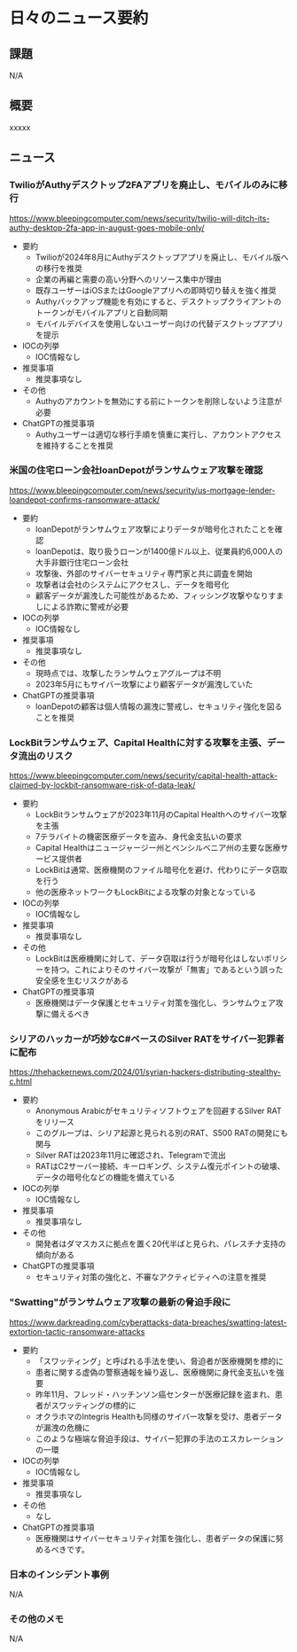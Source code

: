 # 日々のニュース要約

## 課題

N/A

## 概要

xxxxx

## ニュース

### TwilioがAuthyデスクトップ2FAアプリを廃止し、モバイルのみに移行
https://www.bleepingcomputer.com/news/security/twilio-will-ditch-its-authy-desktop-2fa-app-in-august-goes-mobile-only/

- 要約
    - Twilioが2024年8月にAuthyデスクトップアプリを廃止し、モバイル版への移行を推奨
    - 企業の再編と需要の高い分野へのリソース集中が理由
    - 既存ユーザーはiOSまたはGoogleアプリへの即時切り替えを強く推奨
    - Authyバックアップ機能を有効にすると、デスクトップクライアントのトークンがモバイルアプリと自動同期
    - モバイルデバイスを使用しないユーザー向けの代替デスクトップアプリを提示
- IOCの列挙
    - IOC情報なし
- 推奨事項
    - 推奨事項なし
- その他
    - Authyのアカウントを無効にする前にトークンを削除しないよう注意が必要
- ChatGPTの推奨事項
    - Authyユーザーは適切な移行手順を慎重に実行し、アカウントアクセスを維持することを推奨

### 米国の住宅ローン会社loanDepotがランサムウェア攻撃を確認
https://www.bleepingcomputer.com/news/security/us-mortgage-lender-loandepot-confirms-ransomware-attack/

- 要約
    - loanDepotがランサムウェア攻撃によりデータが暗号化されたことを確認
    - loanDepotは、取り扱うローンが1400億ドル以上、従業員約6,000人の大手非銀行住宅ローン会社
    - 攻撃後、外部のサイバーセキュリティ専門家と共に調査を開始
    - 攻撃者は会社のシステムにアクセスし、データを暗号化
    - 顧客データが漏洩した可能性があるため、フィッシング攻撃やなりすましによる詐欺に警戒が必要
- IOCの列挙
    - IOC情報なし
- 推奨事項
    - 推奨事項なし
- その他
    - 現時点では、攻撃したランサムウェアグループは不明
    - 2023年5月にもサイバー攻撃により顧客データが漏洩していた
- ChatGPTの推奨事項
    - loanDepotの顧客は個人情報の漏洩に警戒し、セキュリティ強化を図ることを推奨

### LockBitランサムウェア、Capital Healthに対する攻撃を主張、データ流出のリスク
https://www.bleepingcomputer.com/news/security/capital-health-attack-claimed-by-lockbit-ransomware-risk-of-data-leak/

- 要約
    - LockBitランサムウェアが2023年11月のCapital Healthへのサイバー攻撃を主張
    - 7テラバイトの機密医療データを盗み、身代金支払いの要求
    - Capital Healthはニュージャージー州とペンシルベニア州の主要な医療サービス提供者
    - LockBitは通常、医療機関のファイル暗号化を避け、代わりにデータ窃取を行う
    - 他の医療ネットワークもLockBitによる攻撃の対象となっている
- IOCの列挙
    - IOC情報なし
- 推奨事項
    - 推奨事項なし
- その他
    - LockBitは医療機関に対して、データ窃取は行うが暗号化はしないポリシーを持つ。これによりそのサイバー攻撃が「無害」であるという誤った安全感を生むリスクがある
- ChatGPTの推奨事項
    - 医療機関はデータ保護とセキュリティ対策を強化し、ランサムウェア攻撃に備えるべき

### シリアのハッカーが巧妙なC#ベースのSilver RATをサイバー犯罪者に配布
https://thehackernews.com/2024/01/syrian-hackers-distributing-stealthy-c.html

- 要約
    - Anonymous Arabicがセキュリティソフトウェアを回避するSilver RATをリリース
    - このグループは、シリア起源と見られる別のRAT、S500 RATの開発にも関与
    - Silver RATは2023年11月に確認され、Telegramで流出
    - RATはC2サーバー接続、キーロギング、システム復元ポイントの破壊、データの暗号化などの機能を備えている
- IOCの列挙
    - IOC情報なし
- 推奨事項
    - 推奨事項なし
- その他
    - 開発者はダマスカスに拠点を置く20代半ばと見られ、パレスチナ支持の傾向がある
- ChatGPTの推奨事項
    - セキュリティ対策の強化と、不審なアクティビティへの注意を推奨

### "Swatting"がランサムウェア攻撃の最新の脅迫手段に
https://www.darkreading.com/cyberattacks-data-breaches/swatting-latest-extortion-tactic-ransomware-attacks

- 要約
    - 「スワッティング」と呼ばれる手法を使い、脅迫者が医療機関を標的に
    - 患者に関する虚偽の警察通報を繰り返し、医療機関に身代金支払いを強要
    - 昨年11月、フレッド・ハッチンソン癌センターが医療記録を盗まれ、患者がスワッティングの標的に
    - オクラホマのIntegris Healthも同様のサイバー攻撃を受け、患者データが漏洩の危機に
    - このような極端な脅迫手段は、サイバー犯罪の手法のエスカレーションの一環
- IOCの列挙
    - IOC情報なし
- 推奨事項
    - 推奨事項なし
- その他
    - なし
- ChatGPTの推奨事項
    - 医療機関はサイバーセキュリティ対策を強化し、患者データの保護に努めるべきです。

### 日本のインシデント事例
N/A

### その他のメモ
N/A
